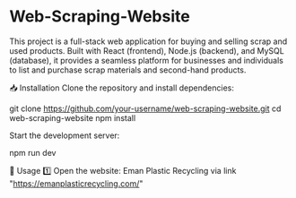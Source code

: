 # Web-Scraping-Website
This project is a full-stack web application for buying and selling scrap and used products. Built with React (frontend), Node.js (backend), and MySQL (database), it provides a seamless platform for businesses and individuals to list and purchase scrap materials and second-hand products.

📥 Installation
Clone the repository and install dependencies:

git clone https://github.com/your-username/web-scraping-website.git
cd web-scraping-website
npm install

Start the development server:

npm run dev

📌 Usage
1️⃣ Open the website: Eman Plastic Recycling via link "https://emanplasticrecycling.com/"
